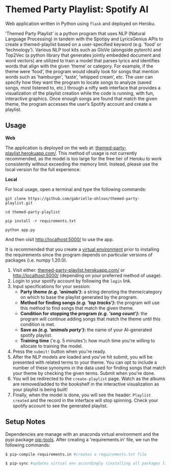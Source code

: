 # Themed Party Playlist: Spotify AI

Web application written in Python using `flask` and deployed on Heroku.

‘Themed Party Playlist’ is a python program that uses NLP (Natural Language Processing) in tandem with the Spotipy and LyricsGenius APIs to create a themed-playlist based on a user-specified keyword (e.g. ‘food’ or ‘technology’).  Various NLP tool kits such as GloVe (alongside pytorch) and Top2Vec (a python library that generates jointly embedded document and word vectors) are utilized to train a model that parses lyrics and identifies words that align with the given ‘theme’ or category.  For example, if the theme were ‘food’, the program would ideally look for songs that mention words such as ‘hamburger’, ‘taste’, ‘whipped cream’, etc.  The user can specify how they want the program to locate songs to analyze (saved songs, most listened to, etc.) through a nifty web interface that provides a visualization of the playlist creation while the code is running, with fun, interactive graphics.  Once enough songs are found that match the given theme, the program accesses the user’s Spotify account and create a playlist.

## Usage

**Web**

The application is deployed on the web at: <a href="themed-party-playlist.herokuapp.com/">themed-party-playlist.herokuapp.com/</a>. This method of usage is not currently recommended, as the model is too large for the free tier of Heroku to work consistently without exceeding the memory limit. Instead, please use the local version for the full experience.

**Local**

For local usage, open a terminal and type the following commands:
```
git clone https://github.com/gabrielle-ohlson/themed-party-playlist.git

cd themed-party-playlist

pip install -r requirements.txt

python app.py
```

And then visit <a href="http://localhost:5000/">http://localhost:5000/</a> to use the app.

It is recommended that you create a [virtual environment](https://packaging.python.org/en/latest/guides/installing-using-pip-and-virtual-environments/) prior to installing the requirements since the program depends on particular versions of packages (i.e. numpy 1.20.0).

1. Visit either: <a href="themed-party-playlist.herokuapp.com/">themed-party-playlist.herokuapp.com/</a> or <a href="http://localhost:5000/">http://localhost:5000/</a> (depending on your preferred method of usage).
2. Login to your spotify account by following the `login` link.
3. Input specifications for your session:
	- **Party theme *(e.g. 'animals')*:** a string denoting the theme/category on which to base the playlist generated by the program.
	- **Method for finding songs *(e.g. 'top tracks')*:** the program will use this method to find songs that match the given theme.
	- **Condition for stopping the program *(e.g. 'song count')*:** the program will continue adding songs that match the theme until this condition is met.
	- **Save as *(e.g. 'animals party')*:** the name of your AI-generated spotify playlist.
	- **Training time** ('e.g. 5 minutes')**:** how much time you're willing to allocate to training the model.
4. Press the `submit!` button when you're ready.
5. After the NLP models are loaded and you've hit submit, you will be presented with related terms to your theme. You can opt to include a number of these synonyms in the data used for finding songs that match your theme by checking the given terms. Submit when you're done.
6. You will be redirected to the `create-playlist` page. Watch as the albums are removed/added to the bookshelf in the interactive visualization as your playlist is being built!
7. Finally, when the model is done, you will see the header: `Playlist created` and the record in the interface will stop spinning. Check your spotify account to see the generated playlist.

## Setup Notes

Dependencies are manage with an anaconda virtual environment and the pypi package [oip-tools](https://pypi.org/project/pip-tools/).  After creating a 'requirements.in' file, we run the following commands:
```bash
$ pip-compile requirements.in #creates a requirements.txt file

$ pip-sync #updates virtual env accordingly (installing all packages listed in requirements and uninstall all others)
```